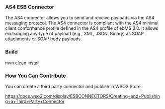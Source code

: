 ### AS4 ESB Connector

The AS4 connector allows you to send and receive payloads via the AS4 messaging protocol. The AS4 connector is compliant with the AS4 minimal client conformance profile defined in the AS4 profile of ebMS 3.0. It allows exchanging any type of payload (e.g., XML, JSON, Binary) as SOAP attachments or SOAP body payloads.

### Build

mvn clean install

### How You Can Contribute
You can create a third party connector and publish in WSO2 Store.

https://docs.wso2.com/display/ESBCONNECTORS/Creating+and+Publishing+a+Third+Party+Connector